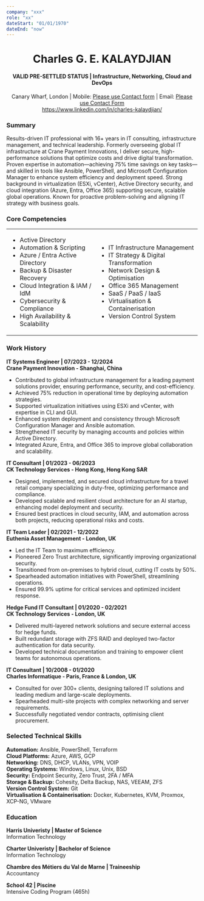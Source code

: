 ```yaml
---
company: "xxx"
role: "xx"
dateStart: "01/01/1970"
dateEnd: "now"
---
```

<center>
<h1>Charles G. E. KALAYDJIAN</h1>
<h4>VALID PRE-SETTLED STATUS | Infrastructure, Networking, Cloud and DevOps</h4>
Canary Wharf, London | Mobile: <a href=/contact>Please use Contact form</a> | Email: <a href=/contact>Please use Contact Form</a><br />
<a href=https://www.linkedin.com/in/charles-kalaydjian/>https://www.linkedin.com/in/charles-kalaydjian/</a>
</center>

### Summary
Results-driven IT professional with 16+ years in IT consulting, infrastructure management, and technical leadership. Formerly
overseeing global IT infrastructure at Crane Payment Innovations, I deliver secure, high-performance solutions that optimize
costs and drive digital transformation. Proven expertise in automation—achieving 75% time savings on key tasks—and skilled in
tools like Ansible, PowerShell, and Microsoft Configuration Manager to enhance system efficiency and deployment speed.
Strong background in virtualization (ESXi, vCenter), Active Directory security, and cloud integration (Azure, Entra, Office 365)
supporting secure, scalable global operations. Known for proactive problem-solving and aligning IT strategy with business goals.

### Core Competencies
<center><table style="border: none;">
  <tr>
    <td>
    <ul><li>Active Directory
    <li>Automation & Scripting
    <li>Azure / Entra Active Directory
    <li>Backup & Disaster Recovery
    <li>Cloud Integration & IAM / IdM
    <li>Cybersecurity & Compliance
    <li>High Availability & Scalability
    </td>
    <td>
    <ul><li>IT Infrastructure Management
    <li>IT Strategy & Digital Transformation
    <li>Network Design & Optimisation
    <li>Office 365 Management
    <li>SaaS / PaaS / IaaS
    <li>Virtualisation & Containerisation
    <li>Version Control System
    </td>
  </tr>
</table></center>

### Work History
__IT Systems Engineer | 07/2023 - 12/2024__<br />
__Crane Payment Innovation - Shanghai, China__
- Contributed to global infrastructure management for a leading payment solutions provider, ensuring performance,
security, and cost-efficiency.
- Achieved 75% reduction in operational time by deploying automation strategies.
- Supported virtualization initiatives using ESXi and vCenter, with expertise in CLI and GUI.
- Enhanced system deployment and consistency through Microsoft Configuration Manager and Ansible automation.
- Strengthened IT security by managing accounts and policies within Active Directory.
- Integrated Azure, Entra, and Office 365 to improve global collaboration and scalability.

__IT Consultant | 01/2023 - 06/2023__<br />
__CK Technology Services - Hong Kong, Hong Kong SAR__
- Designed, implemented, and secured cloud infrastructure for a travel retail company specializing in duty-free, optimizing performance and compliance.
- Developed scalable and resilient cloud architecture for an AI startup, enhancing model deployment and security.
- Ensured best practices in cloud security, IAM, and automation across both projects, reducing operational risks and costs.

__IT Team Leader | 02/2021 - 12/2022__<br />
__Euthenia Asset Management - London, UK__  
- Led the IT Team to maximum efficiency.
- Pioneered Zero Trust architecture, significantly improving organizational security.
- Transitioned from on-premises to hybrid cloud, cutting IT costs by 50%.
- Spearheaded automation initiatives with PowerShell, streamlining operations.
- Ensured 99.9% uptime for critical services and optimized incident response.

__Hedge Fund IT Consultant | 01/2020 - 02/2021__<br />
__CK Technology Services - London, UK__
- Delivered multi-layered network solutions and secure external access for hedge funds.
- Built redundant storage with ZFS RAID and deployed two-factor authentication for data security.
- Developed technical documentation and training to empower client teams for autonomous operations.

__IT Consultant | 10/2008 - 01/2020__<br />
__Charles Informatique - Paris, France & London, UK__
- Consulted for over 300+ clients, designing tailored IT solutions and leading medium and large-scale deployments.
- Spearheaded multi-site projects with complex networking and server requirements.
- Successfully negotiated vendor contracts, optimising client procurement.

### Selected Technical Skills
__Automation:__ Ansible, PowerShell, Terraform<br />
__Cloud Platforms:__ Azure, AWS, GCP<br />
__Networking:__ DNS, DHCP, VLANs, VPN, VOIP<br />
__Operating Systems:__ Windows, Linux, Unix, BSD<br />
__Security:__ Endpoint Security, Zero Trust, 2FA / MFA<br />
__Storage & Backup:__ Cohesity, Delta Backup, NAS, VEEAM, ZFS<br />
__Version Control System:__ Git<br />
__Virtualisation & Containerisation:__ Docker, Kubernetes, KVM, Proxmox, XCP-NG, VMware<br />

### Education
__Harris Univeristy | Master of Science__<br />
Information Technology

__Charter Univeristy | Bachelor of Science__<br />
Information Technology

__Chambre des Métiers du Val de Marne | Traineeship__<br />
Accountancy

__School 42 | Piscine__<br />
Intensive Coding Program (465h)